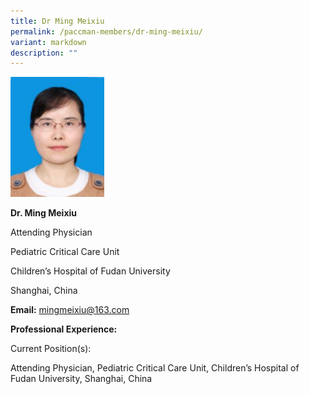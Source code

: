 ```yaml
---
title: Dr Ming Meixiu
permalink: /paccman-members/dr-ming-meixiu/
variant: markdown
description: ""
---
```

<img src="/images/PACCMAN%20Pediatric%20Acute/Members/Ming_Meixiu_e1542184426146.png" style="width:150px">

**Dr. Ming Meixiu**

Attending Physician

Pediatric Critical Care Unit

Children’s Hospital of Fudan University

Shanghai, China

**Email:**&nbsp;[mingmeixiu@163.com](mailto:mingmeixiu@163.com)&nbsp;&nbsp;&nbsp;&nbsp;&nbsp;

**Professional Experience:**

Current Position(s):

Attending Physician, Pediatric Critical Care Unit, Children’s Hospital of Fudan University, Shanghai, China